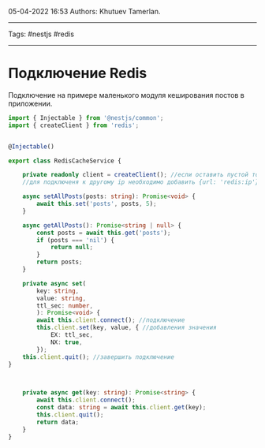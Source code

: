 05-04-2022
16:53
Authors: Khutuev Tamerlan.
***
Tags: #nestjs #redis
***
# Подключение Redis
Подключение на примере маленького модуля кеширования постов в приложении. 
```typescript
import { Injectable } from '@nestjs/common';
import { createClient } from 'redis'; 


@Injectable()

export class RedisCacheService {

	private readonly client = createClient(); //если оставить пустой то подключается к дефолтному порту на localhost
	//для подключеня к другому ip необходимо добавить {url: 'redis:ip'}

	async setAllPosts(posts: string): Promise<void> {
		await this.set('posts', posts, 5);
	}

	async getAllPosts(): Promise<string | null> {
		const posts = await this.get('posts');
		if (posts === 'nil') {
			return null;
		}
		return posts;
	}

	private async set(
		key: string,
		value: string,
		ttl_sec: number,
		): Promise<void> {
		await this.client.connect(); //подключение
		this.client.set(key, value, { //добавления значения
			EX: ttl_sec,
			NX: true,
		});
	this.client.quit(); //завершить подключение
}

  

	private async get(key: string): Promise<string> {
		await this.client.connect();
		const data: string = await this.client.get(key); 
		this.client.quit();
		return data;
	}
}
```


